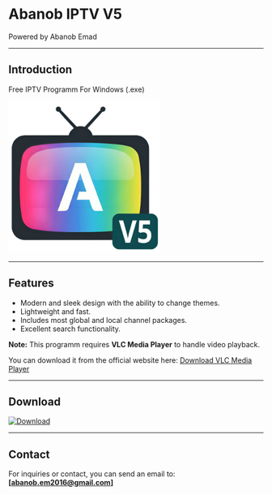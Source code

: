 # Abanob IPTV V5
Powered by Abanob Emad

---

## Introduction
Free IPTV Programm For Windows (.exe)

<img src="https://raw.githubusercontent.com/abanobem/Abanob-IPTV/main/logo.png" alt="Abanob IPTV V5" width="300">

---

## Features
* Modern and sleek design with the ability to change themes.
* Lightweight and fast.
* Includes most global and local channel packages.
* Excellent search functionality.

**Note:** This programm requires **VLC Media Player** to handle video playback.

You can download it from the official website here:
[Download VLC Media Player](https://www.videolan.org/vlc/)

---

## Download
[![Download](https://img.shields.io/badge/-Download_Now-blue?style=for-the-badge&logo=github)](https://raw.githubusercontent.com/abanobem/Abanob-IPTV/main/APP/Abanob_IPTV_V5.zip)

---

## Contact
For inquiries or contact, you can send an email to:
**[abanob.em2016@gmail.com]**
